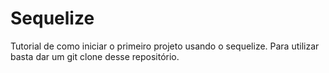 # Sequelize
Tutorial de como iniciar o primeiro projeto usando o sequelize.
Para utilizar basta dar um git clone desse repositório.

